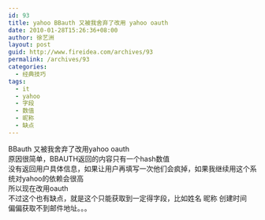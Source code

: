 ```yaml
---
id: 93
title: yahoo BBauth 又被我舍弃了改用 yahoo oauth
date: 2010-01-28T15:26:36+08:00
author: 徐艺洲
layout: post
guid: http://www.fireidea.com/archives/93
permalink: /archives/93
categories:
  - 经典技巧
tags:
  - it
  - yahoo
  - 字段
  - 数值
  - 昵称
  - 缺点
---
```

<div id="sina_keyword_ad_area2" class="articalContent   ">
  BBauth 又被我舍弃了改用yahoo oauth<br />原因很简单，BBAUTH返回的内容只有一个hash数值<br />没有返回用户具体信息，如果让用户再填写一次他们会疯掉，如果我继续用这个系统对yahoo的依赖会很高<br />所以现在改用oauth<br />不过这个也有缺点，就是这个只能获取到一定得字段，比如姓名 昵称 创建时间<br />偏偏获取不到邮件地址。。。</p>